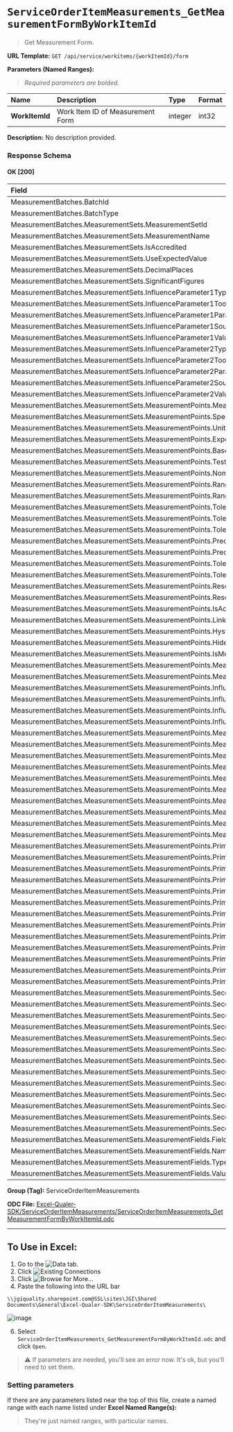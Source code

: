 # `ServiceOrderItemMeasurements_GetMeasurementFormByWorkItemId`
> Get Measurement Form.
    
**URL Template:**
`GET /api/service/workitems/{workItemId}/form`

**Parameters (Named Ranges):**

> *Required parameters are bolded.*

| Name           | Description                      | Type    | Format   |
|:---------------|:---------------------------------|:--------|:---------|
| **WorkItemId** | Work Item ID of Measurement Form | integer | int32    |

**Description:**
No description provided.

### Response Schema

#### OK [200]

| Field                                                                                                         | Type    |
|:--------------------------------------------------------------------------------------------------------------|:--------|
| MeasurementBatches.BatchId                                                                                    | integer |
| MeasurementBatches.BatchType                                                                                  | string  |
| MeasurementBatches.MeasurementSets.MeasurementSetId                                                           | integer |
| MeasurementBatches.MeasurementSets.MeasurementName                                                            | string  |
| MeasurementBatches.MeasurementSets.IsAccredited                                                               | boolean |
| MeasurementBatches.MeasurementSets.UseExpectedValue                                                           | boolean |
| MeasurementBatches.MeasurementSets.DecimalPlaces                                                              | integer |
| MeasurementBatches.MeasurementSets.SignificantFigures                                                         | integer |
| MeasurementBatches.MeasurementSets.InfluenceParameter1Type                                                    | string  |
| MeasurementBatches.MeasurementSets.InfluenceParameter1ToolTypeId                                              | integer |
| MeasurementBatches.MeasurementSets.InfluenceParameter1ParameterId                                             | integer |
| MeasurementBatches.MeasurementSets.InfluenceParameter1Source                                                  | string  |
| MeasurementBatches.MeasurementSets.InfluenceParameter1Value                                                   | string  |
| MeasurementBatches.MeasurementSets.InfluenceParameter2Type                                                    | string  |
| MeasurementBatches.MeasurementSets.InfluenceParameter2ToolTypeId                                              | integer |
| MeasurementBatches.MeasurementSets.InfluenceParameter2ParameterId                                             | integer |
| MeasurementBatches.MeasurementSets.InfluenceParameter2Source                                                  | string  |
| MeasurementBatches.MeasurementSets.InfluenceParameter2Value                                                   | string  |
| MeasurementBatches.MeasurementSets.MeasurementPoints.MeasurementPointId                                       | integer |
| MeasurementBatches.MeasurementSets.MeasurementPoints.SpecificationName                                        | string  |
| MeasurementBatches.MeasurementSets.MeasurementPoints.UnitOfMeasure                                            | string  |
| MeasurementBatches.MeasurementSets.MeasurementPoints.ExpectedValue                                            | number  |
| MeasurementBatches.MeasurementSets.MeasurementPoints.BaseValue                                                | number  |
| MeasurementBatches.MeasurementSets.MeasurementPoints.TestValue                                                | number  |
| MeasurementBatches.MeasurementSets.MeasurementPoints.Nominal                                                  | number  |
| MeasurementBatches.MeasurementSets.MeasurementPoints.RangeMin                                                 | number  |
| MeasurementBatches.MeasurementSets.MeasurementPoints.RangeMax                                                 | number  |
| MeasurementBatches.MeasurementSets.MeasurementPoints.ToleranceType                                            | string  |
| MeasurementBatches.MeasurementSets.MeasurementPoints.ToleranceMode                                            | string  |
| MeasurementBatches.MeasurementSets.MeasurementPoints.ToleranceUnit                                            | string  |
| MeasurementBatches.MeasurementSets.MeasurementPoints.PrecisionType                                            | string  |
| MeasurementBatches.MeasurementSets.MeasurementPoints.Precision                                                | number  |
| MeasurementBatches.MeasurementSets.MeasurementPoints.ToleranceMinimum                                         | number  |
| MeasurementBatches.MeasurementSets.MeasurementPoints.ToleranceMaximum                                         | number  |
| MeasurementBatches.MeasurementSets.MeasurementPoints.Resolution                                               | number  |
| MeasurementBatches.MeasurementSets.MeasurementPoints.ResolutionCount                                          | number  |
| MeasurementBatches.MeasurementSets.MeasurementPoints.IsAccredited                                             | boolean |
| MeasurementBatches.MeasurementSets.MeasurementPoints.LinkedMeasurementPointId                                 | integer |
| MeasurementBatches.MeasurementSets.MeasurementPoints.HysteresisPoint                                          | string  |
| MeasurementBatches.MeasurementSets.MeasurementPoints.HideFromCertificate                                      | boolean |
| MeasurementBatches.MeasurementSets.MeasurementPoints.IsMeasurementNotTaken                                    | boolean |
| MeasurementBatches.MeasurementSets.MeasurementPoints.MeasurementNotTakenResult                                | string  |
| MeasurementBatches.MeasurementSets.MeasurementPoints.MeasurementNotTakenReason                                | string  |
| MeasurementBatches.MeasurementSets.MeasurementPoints.InfluenceParameter1ParameterId                           | integer |
| MeasurementBatches.MeasurementSets.MeasurementPoints.InfluenceParameter1Value                                 | string  |
| MeasurementBatches.MeasurementSets.MeasurementPoints.InfluenceParameter2ParameterId                           | integer |
| MeasurementBatches.MeasurementSets.MeasurementPoints.InfluenceParameter2Value                                 | string  |
| MeasurementBatches.MeasurementSets.MeasurementPoints.Measurements.MeasurementId                               | integer |
| MeasurementBatches.MeasurementSets.MeasurementPoints.Measurements.Values                                      | string  |
| MeasurementBatches.MeasurementSets.MeasurementPoints.Measurements.Channel                                     | integer |
| MeasurementBatches.MeasurementSets.MeasurementPoints.Measurements.UpdatedBy                                   | string  |
| MeasurementBatches.MeasurementSets.MeasurementPoints.Measurements.UpdatedOn                                   | string  |
| MeasurementBatches.MeasurementSets.MeasurementPoints.MeasurementConditionFactors.MeasurementConditionFactorId | integer |
| MeasurementBatches.MeasurementSets.MeasurementPoints.MeasurementConditionFactors.FactorId                     | string  |
| MeasurementBatches.MeasurementSets.MeasurementPoints.MeasurementConditionFactors.FactorName                   | string  |
| MeasurementBatches.MeasurementSets.MeasurementPoints.MeasurementConditionFactors.FactorValue                  | number  |
| MeasurementBatches.MeasurementSets.MeasurementPoints.MeasurementConditionFactors.FactorUom                    | string  |
| MeasurementBatches.MeasurementSets.MeasurementPoints.PrimaryMeasurementTool.MeasurementToolId                 | integer |
| MeasurementBatches.MeasurementSets.MeasurementPoints.PrimaryMeasurementTool.LastServiceDate                   | string  |
| MeasurementBatches.MeasurementSets.MeasurementPoints.PrimaryMeasurementTool.NextServiceDate                   | string  |
| MeasurementBatches.MeasurementSets.MeasurementPoints.PrimaryMeasurementTool.CalibratedBy                      | string  |
| MeasurementBatches.MeasurementSets.MeasurementPoints.PrimaryMeasurementTool.CertificateNumber                 | string  |
| MeasurementBatches.MeasurementSets.MeasurementPoints.PrimaryMeasurementTool.ToolName                          | string  |
| MeasurementBatches.MeasurementSets.MeasurementPoints.PrimaryMeasurementTool.ToolDescription                   | string  |
| MeasurementBatches.MeasurementSets.MeasurementPoints.PrimaryMeasurementTool.Manufacturer                      | string  |
| MeasurementBatches.MeasurementSets.MeasurementPoints.PrimaryMeasurementTool.ManufacturerPartNumber            | string  |
| MeasurementBatches.MeasurementSets.MeasurementPoints.PrimaryMeasurementTool.SerialNumber                      | string  |
| MeasurementBatches.MeasurementSets.MeasurementPoints.PrimaryMeasurementTool.AssetTag                          | string  |
| MeasurementBatches.MeasurementSets.MeasurementPoints.PrimaryMeasurementTool.AssetUser                         | string  |
| MeasurementBatches.MeasurementSets.MeasurementPoints.PrimaryMeasurementTool.EquipmentId                       | string  |
| MeasurementBatches.MeasurementSets.MeasurementPoints.SecondaryMeasurementTool.MeasurementToolId               | integer |
| MeasurementBatches.MeasurementSets.MeasurementPoints.SecondaryMeasurementTool.LastServiceDate                 | string  |
| MeasurementBatches.MeasurementSets.MeasurementPoints.SecondaryMeasurementTool.NextServiceDate                 | string  |
| MeasurementBatches.MeasurementSets.MeasurementPoints.SecondaryMeasurementTool.CalibratedBy                    | string  |
| MeasurementBatches.MeasurementSets.MeasurementPoints.SecondaryMeasurementTool.CertificateNumber               | string  |
| MeasurementBatches.MeasurementSets.MeasurementPoints.SecondaryMeasurementTool.ToolName                        | string  |
| MeasurementBatches.MeasurementSets.MeasurementPoints.SecondaryMeasurementTool.ToolDescription                 | string  |
| MeasurementBatches.MeasurementSets.MeasurementPoints.SecondaryMeasurementTool.Manufacturer                    | string  |
| MeasurementBatches.MeasurementSets.MeasurementPoints.SecondaryMeasurementTool.ManufacturerPartNumber          | string  |
| MeasurementBatches.MeasurementSets.MeasurementPoints.SecondaryMeasurementTool.SerialNumber                    | string  |
| MeasurementBatches.MeasurementSets.MeasurementPoints.SecondaryMeasurementTool.AssetTag                        | string  |
| MeasurementBatches.MeasurementSets.MeasurementPoints.SecondaryMeasurementTool.AssetUser                       | string  |
| MeasurementBatches.MeasurementSets.MeasurementPoints.SecondaryMeasurementTool.EquipmentId                     | string  |
| MeasurementBatches.MeasurementSets.MeasurementFields.FieldId                                                  | string  |
| MeasurementBatches.MeasurementSets.MeasurementFields.Name                                                     | string  |
| MeasurementBatches.MeasurementSets.MeasurementFields.Type                                                     | string  |
| MeasurementBatches.MeasurementSets.MeasurementFields.Value                                                    | string  |

**Group (Tag):**
ServiceOrderItemMeasurements

**ODC File:**
[Excel-Qualer-SDK/ServiceOrderItemMeasurements/ServiceOrderItemMeasurements_GetMeasurementFormByWorkItemId.odc](https://github.com/Johnson-Gage-Inspection-Inc/qualer-sdk-odc/blob/main/Excel-Qualer-SDK/ServiceOrderItemMeasurements/ServiceOrderItemMeasurements_GetMeasurementFormByWorkItemId.odc)

---

To Use in Excel:
---

1. Go to the ![`Data`](https://github.com/user-attachments/assets/da437a70-57b3-4c5b-bb01-4910ece19ed1)
 tab.
3. Click ![Existing Connections](https://github.com/user-attachments/assets/a2f1ed67-b2e0-4c23-ac90-68c870e60289)
4. Click ![`Browse for More...`](https://github.com/user-attachments/assets/8e698494-6865-41e7-b6fa-043aea81809a)
5. Paste the following into the URL bar
```
\\jgiquality.sharepoint.com@SSL\sites\JGI\Shared Documents\General\Excel-Qualer-SDK\ServiceOrderItemMeasurements\
```

![image](https://github.com/user-attachments/assets/1e1a8d87-0377-446d-aaf5-d78562991db3)

6. Select `ServiceOrderItemMeasurements_GetMeasurementFormByWorkItemId.odc` and click `Open`.

> ⚠️ If parameters are needed, you'll see an error now. It's ok, but you'll need to set them.

### Setting parameters
If there are any parameters listed near the top of this file, create a named range with each name listed under **Excel Named Range(s):**
> They're just named ranges, with particular names.

